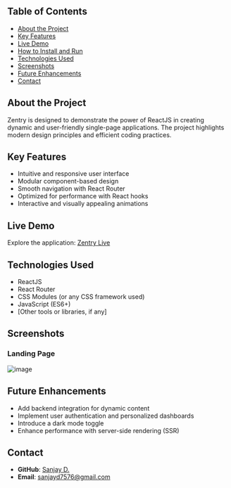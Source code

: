 ## Table of Contents
- [About the Project](#about-the-project)
- [Key Features](#key-features)
- [Live Demo](#live-demo)
- [How to Install and Run](#how-to-install-and-run)
- [Technologies Used](#technologies-used)
- [Screenshots](#screenshots)
- [Future Enhancements](#future-enhancements)
- [Contact](#contact)

## About the Project
Zentry is designed to demonstrate the power of ReactJS in creating dynamic and user-friendly single-page applications. The project highlights modern design principles and efficient coding practices.

## Key Features
- Intuitive and responsive user interface
- Modular component-based design
- Smooth navigation with React Router
- Optimized for performance with React hooks
- Interactive and visually appealing animations

## Live Demo
Explore the application: [Zentry Live](https://zentry-blue-kappa.vercel.app/)

## Technologies Used
- ReactJS
- React Router
- CSS Modules (or any CSS framework used)
- JavaScript (ES6+)
- [Other tools or libraries, if any]

## Screenshots
### Landing Page
![image](https://github.com/user-attachments/assets/d4b414ec-6e68-4204-855d-0307e2205702)

## Future Enhancements
- Add backend integration for dynamic content
- Implement user authentication and personalized dashboards
- Introduce a dark mode toggle
- Enhance performance with server-side rendering (SSR)

## Contact
- **GitHub**: [Sanjay D.](https://github.com/sanjayshre)
- **Email**: sanjayd7576@gmail.com
